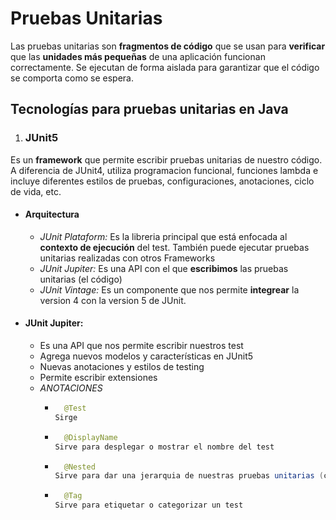 # Pruebas Unitarias

Las pruebas unitarias son **fragmentos de código** que se usan para **verificar** que las **unidades más pequeñas** de una aplicación funcionan correctamente. Se ejecutan de forma aislada para garantizar que el código se comporta como se espera. 

## Tecnologías para pruebas unitarias en Java

1. ### JUnit5
Es un **framework** que permite escribir pruebas unitarias de nuestro código. A diferencia de JUnit4, utiliza programacion funcional, funciones lambda e incluye diferentes estilos de pruebas, configuraciones, anotaciones, ciclo de vida, etc.
 - #### Arquitectura
    - *JUnit Plataform:* Es la libreria principal que está enfocada al **contexto de ejecución** del test. También puede ejecutar pruebas unitarias realizadas con otros Frameworks
    - *JUnit Jupiter:* Es una API con el que **escribimos** las pruebas unitarias (el código)
    - *JUnit Vintage:* Es un componente que nos permite **integrear** la version 4 con la version 5 de JUnit.

 - #### JUnit Jupiter:
   - Es una API que nos permite escribir nuestros test
   - Agrega nuevos modelos y características en JUnit5
   - Nuevas anotaciones y estilos de testing
   - Permite escribir extensiones
   - *ANOTACIONES*
      - ```java 
          @Test
        Sirge 
      - ```java 
          @DisplayName
        Sirve para desplegar o mostrar el nombre del test 
      - ```java 
          @Nested
        Sirve para dar una jerarquia de nuestras pruebas unitarias (clases dentro de otras clases)
      - ```java 
          @Tag
        Sirve para etiquetar o categorizar un test
      
